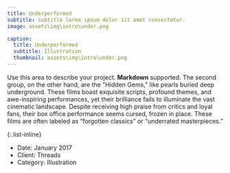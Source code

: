 ```yaml
---
title: Underperformed
subtitle: subtitle lorem ipsum dolor sit amet consectetur.
image: assets\img\intro\under.png

caption:
  title: Underperformed
  subtitle: Illustration
  thumbnail: assets\img\intro\under.png
---
```


Use this area to describe your project. **Markdown** supported. 
The second group, on the other hand, are the "Hidden Gems," like pearls buried deep underground. These films boast exquisite scripts, profound themes, and awe-inspiring performances, yet their brilliance fails to illuminate the vast cinematic landscape. Despite receiving high praise from critics and loyal fans, their box office performance seems cursed, frozen in place. These films are often labeled as “forgotten classics” or “underrated masterpieces.”
     

{:.list-inline}

- Date: January 2017
- Client: Threads
- Category: Illustration
